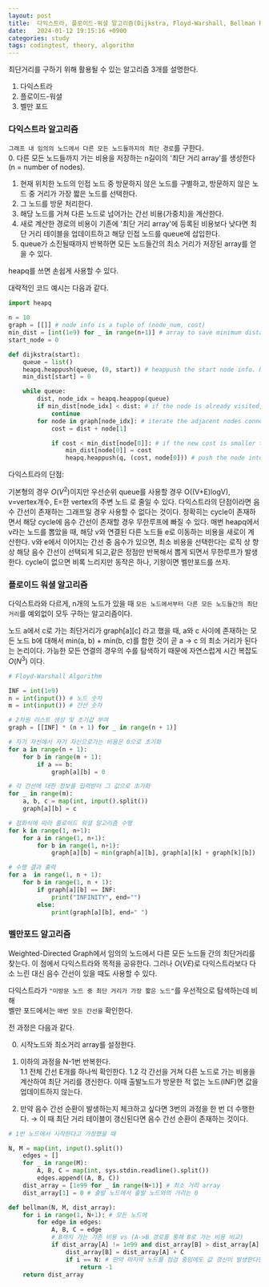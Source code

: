 ```yaml
---
layout: post
title:  다익스트라, 플로이드-워셜 알고리즘(Dijkstra, Floyd-Warshall, Bellman Ford)
date:   2024-01-12 19:15:16 +0900
categories: study
tags: codingtest, theory, algorithm
---
```


최단거리를 구하기 위해 활용될 수 있는 알고리즘 3개를 설명한다. 
1. 다익스트라 
2. 플로이드-워셜
3. 벨만 포드

<h3>다익스트라 알고리즘</h3>

`그래프 내 임의의 노드에서 다른 모든 노드들까지의 최단 경로`를 구한다.    
0. 다른 모든 노드들까지 가는 비용을 저장하는 n길이의 '최단 거리 array'를 생성한다(n = number of nodes).   
1. 현재 위치한 노드의 인접 노드 중 방문하지 않은 노드를 구별하고, 방문하지 않은 노드 중 거리가 가장 짧은 노드를 선택한다.   
2. 그 노드를 방문 처리한다.  
3. 해당 노드를 거쳐 다른 노드로 넘어가는 간선 비용(가중치)을 계산한다.  
4. 새로 계산한 경로의 비용이 기존에 '최단 거리 array'에 등록된 비용보다 낮다면 최단 거리 테이블을 업데이트하고 해당 인접 노드를 queue에 삽입한다. 
5. queue가 소진될때까지 반복하면 모든 노드들간의 최소 거리가 저장된 array를 얻을 수 있다.

heapq를 쓰면 손쉽게 사용할 수 있다.

대략적인 코드 예시는 다음과 같다. 
```python
import heapq

n = 10
graph = [[]] # node info is a tuple of (node_num, cost)
min_dist = [int(1e9) for _ in range(n+1)] # array to save minimum distance to each node from the starting node
start_node = 0

def dijkstra(start):
    queue = list()
    heapq.heappush(queue, (0, start)) # heappush the start node info. Node info is a tuple of (distance, node_num) 
    min_dist[start] = 0 

    while queue:
        dist, node_idx = heapq.heappop(queue)
        if min_dist[node_idx] < dist: # if the node is already visited, skip the instance
            continue
        for node in graph[node_idx]: # iterate the adjacent nodes connected to the current node
            cost = dist + node[1]

            if cost < min_dist[node[0]]: # if the new cost is smaller than the one saved at the min_dist array
                min_dist[node[0]] = cost
                heapq.heappush(q, (cost, node[0])) # push the node into the heapq
```

다익스트라의 단점:

기본형의 경우 $O(V^2)$이지만 우선순위 queue를 사용할 경우 O((V+E)logV), v=vertex개수, E=한 vertex의 주변 노드 로 줄일 수 있다. 다익스트라의 단점이라면 음수 간선이 존재하는 그래프일 경우 사용할 수 없다는 것이다. 정확히는 cycle이 존재하면서 해당 cycle에 음수 간선이 존재할 경우 무한루프에 빠질 수 있다. 매번 heapq에서 v라는 노드를 뽑았을 때, 해당 v와 연결된 다른 노드들 e로 이동하는 비용을 새로이 계산한다. v와 e에서 이어지는 간선 중 음수가 있으면, 최소 비용을 선택한다는 로직 상 항상 해당 음수 간선이 선택되게 되고,같은 정점만 반복해서 뽑게 되면서 무한루프가 발생한다. cycle이 없으면 비록 느리지만 동작은 하나, 기왕이면 벨만포드를 쓰자.



<h3>플로이드 워셜 알고리즘</h3>

다익스트라와 다르게, n개의 노드가 있을 때 `모든 노드에서부터 다른 모든 노드들간의 최단거리`를 예외없이 모두 구하는 알고리즘이다. 

노드 a에서 c로 가는 최단거리가 graph[a][c] 라고 했을 때, a와 c 사이에 존재하는 모든 노드 b에 대해서 min(a, b) + min(b, c)를 합한 것이 곧 
a -> c 의 최소 거리가 된다는 논리이다. 가능한 모든 연결의 경우의 수를 탐색하기 때문에 자연스럽게 시간 복잡도 $O(N^3)$ 이다.
```python
# Floyd-Warshall Algorithm

INF = int(1e9)
n = int(input()) # 노드 숫자
m = int(input()) # 간선 숫자

# 2차원 리스트 생성 및 초기값 부여
graph = [[INF] * (n + 1) for _ in range(n + 1)]

# 자기 자신에서 자기 자신으로가는 비용은 0으로 초기화
for a in range(n + 1):
    for b in range(m + 1):
        if a == b:
            graph[a][b] = 0

# 각 간선에 대한 정보를 입력받아 그 값으로 초기화
for _ in range(m):
    a, b, c = map(int, input().split())
    graph[a][b] = c

# 점화식에 따라 플로이드 워셜 알고리즘 수행
for k in range(1, n+1):
    for a in range(1, n+1):
        for b in range(1, n+1):
            graph[a][b] = min(graph[a][b], graph[a][k] + graph[k][b])

# 수행 결과 출력
for a  in range(1, n + 1):
    for b in range(1, n + 1):
        if graph[a][b] == INF:
            print("INFINITY", end="")
        else: 
            print(graph[a][b], end=" ")
```

<h3>벨만포드 알고리즘</h3>

Weighted-Directed Graph에서 임의의 노드에서 다른 모든 노드들 간의 최단거리를 찾는다. 이 점에서 다익스트라와 목적을 공유한다.
그러나 $O(VE)$로 다익스트라보다 다소 느린 대신 음수 간선이 있을 때도 사용할 수 있다.

다익스트라가 `"미방문 노드 중 최단 거리가 가장 짧은 노드"`를 우선적으로 탐색하는데 비해   
벨만 포드에서는 `매번 모든 간선을` 확인한다. 

전 과정은 다음과 같다.

0. 시작노드와 최소거리 array를 설정한다.  
1. 이하의 과정을 N-1번 반복한다.  
    1.1 전체 간선 E개를 하나씩 확인한다.
    1.2 각 간선을 거쳐 다른 노드로 가는 비용을 계산하여 최단 거리를 갱신한다. 이때 출발노드가 방문한 적 없는 노드(INF)면 값을 업데이트하지 않는다.

2. 만약 음수 간선 순환이 발생하는지 체크하고 싶다면 3번의 과정을 한 번 더 수행한다.
    → 이 때 최단 거리 테이블이 갱신된다면 음수 간선 순환이 존재하는 것이다.

```python
# 1번 노드에서 시작한다고 가정했을 때

N, M = map(int, input().split())
    edges = []
    for _ in range(M):
        A, B, C = map(int, sys.stdin.readline().split())
        edges.append((A, B, C))
    dist_array = [1e99 for _ in range(N+1)] # 최소 거리 array
    dist_array[1] = 0 # 출발 노드에서 출발 노드와의 거리는 0

def bellman(N, M, dist_array):
    for i in range(1, N+1): # 모든 노드에 
        for edge in edges:
            A, B, C = edge 
            # B까지 가는 기존 비용 vs (A->B 경로를 통해 B로 가는 비용 비교)
            if dist_array[A] != 1e99 and dist_array[B] > dist_array[A] + C:
                dist_array[B] = dist_array[A] + C
                if i == N: # 만약 마지막 노드를 점검 중임에도 값 갱신이 발생한다면 음수 cycle이 존재하므로 최소결과를 찾을 수 없음. 
                    return -1
    return dist_array 
```